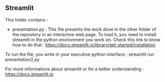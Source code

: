 ## Streamlit


 This folder contains :
 
 * presentation.py :
 This file presents the work done in the other folder of the repository in an interactive web page.
 To load it, you need to install streamlit in the python environment you work on.
 Check this link to know how to do that : https://docs.streamlit.io/library/get-started/installation
 
 To run the file, you write in your executive python interface : streamlit run presentation2.py
 
 For more informations about streamlit or for a better understanding : https://docs.streamlit.io
